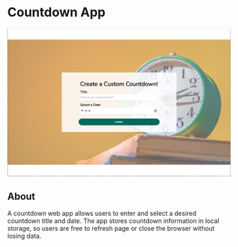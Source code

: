 # Countdown App

![custom countdown cover](./app-cover.png)

## About

A countdown web app allows users to enter and select a desired countdown title and date. The app stores countdown information in local storage, so users are free to refresh page or close the browser without losing data.
